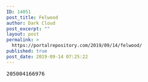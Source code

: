 ```yaml
---
ID: 14051
post_title: Felwood
author: Dark Cloud
post_excerpt: ""
layout: post
permalink: >
  https://portalrepository.com/2019/09/14/felwood/
published: true
post_date: 2019-09-14 07:25:22
---
```

<pre>205004166976</pre>
